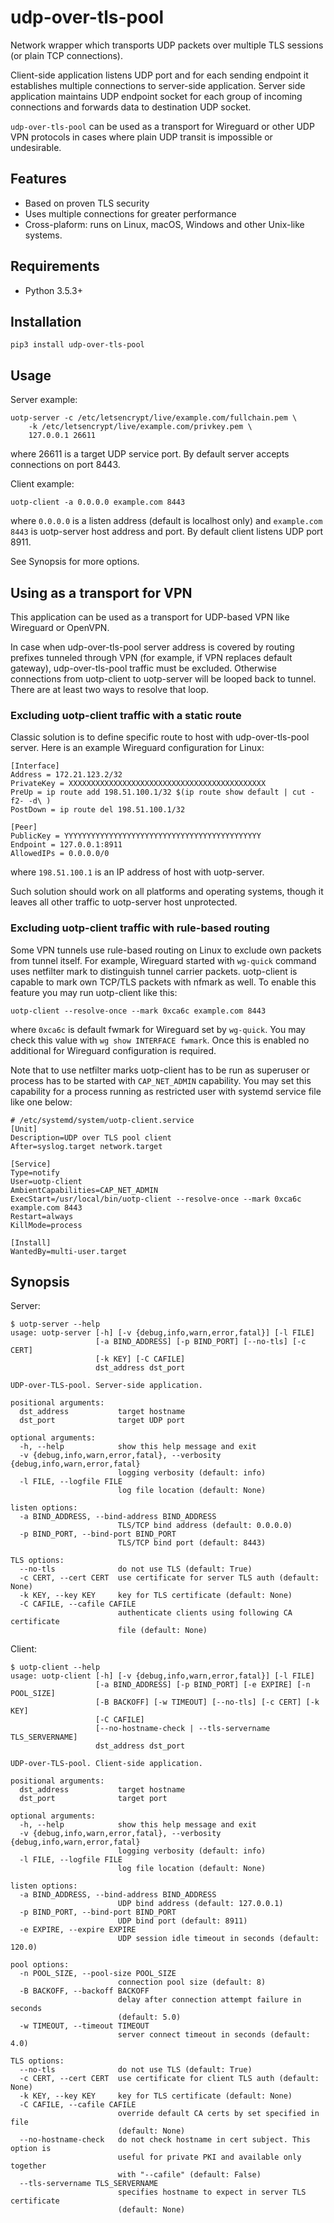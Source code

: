 udp-over-tls-pool
=================

Network wrapper which transports UDP packets over multiple TLS sessions (or plain TCP connections).

Client-side application listens UDP port and for each sending endpoint it establishes multiple connections to server-side application. Server side application maintains UDP endpoint socket for each group of incoming connections and forwards data to destination UDP socket.

`udp-over-tls-pool` can be used as a transport for Wireguard or other UDP VPN protocols in cases where plain UDP transit is impossible or undesirable.

## Features

* Based on proven TLS security
* Uses multiple connections for greater performance
* Cross-plaform: runs on Linux, macOS, Windows and other Unix-like systems.

## Requirements

* Python 3.5.3+

## Installation

```
pip3 install udp-over-tls-pool
```

## Usage

Server example:

```
uotp-server -c /etc/letsencrypt/live/example.com/fullchain.pem \
    -k /etc/letsencrypt/live/example.com/privkey.pem \
    127.0.0.1 26611
```

where 26611 is a target UDP service port. By default server accepts connections on port 8443.

Client example:

```
uotp-client -a 0.0.0.0 example.com 8443
```

where `0.0.0.0` is a listen address (default is localhost only) and `example.com 8443` is uotp-server host address and port. By default client listens UDP port 8911.

See Synopsis for more options.

## Using as a transport for VPN

This application can be used as a transport for UDP-based VPN like Wireguard or OpenVPN.

In case when udp-over-tls-pool server address is covered by routing prefixes tunneled through VPN (for example, if VPN replaces default gateway), udp-over-tls-pool traffic must be excluded. Otherwise connections from uotp-client to uotp-server will be looped back to tunnel. There are at least two ways to resolve that loop.

### Excluding uotp-client traffic with a static route

Classic solution is to define specific route to host with udp-over-tls-pool server. Here is an example Wireguard configuration for Linux:

```
[Interface]
Address = 172.21.123.2/32
PrivateKey = XXXXXXXXXXXXXXXXXXXXXXXXXXXXXXXXXXXXXXXXXXXX
PreUp = ip route add 198.51.100.1/32 $(ip route show default | cut -f2- -d\ )
PostDown = ip route del 198.51.100.1/32

[Peer]
PublicKey = YYYYYYYYYYYYYYYYYYYYYYYYYYYYYYYYYYYYYYYYYYYY
Endpoint = 127.0.0.1:8911
AllowedIPs = 0.0.0.0/0
```

where `198.51.100.1` is an IP address of host with uotp-server.

Such solution should work on all platforms and operating systems, though it leaves all other traffic to uotp-server host unprotected.

### Excluding uotp-client traffic with rule-based routing

Some VPN tunnels use rule-based routing on Linux to exclude own packets from tunnel itself. For example, Wireguard started with `wg-quick` command uses netfilter mark to distinguish tunnel carrier packets. uotp-client is capable to mark own TCP/TLS packets with nfmark as well. To enable this feature you may run uotp-client like this:

```
uotp-client --resolve-once --mark 0xca6c example.com 8443
```

where `0xca6c` is default fwmark for Wireguard set by `wg-quick`. You may check this value with `wg show INTERFACE fwmark`. Once this is enabled no additional for Wireguard configuration is required.

Note that to use netfilter marks uotp-client has to be run as superuser or process has to be started with `CAP_NET_ADMIN` capability. You may set this capability for a process running as restricted user with systemd service file like one below:

```
# /etc/systemd/system/uotp-client.service
[Unit]
Description=UDP over TLS pool client
After=syslog.target network.target

[Service]
Type=notify
User=uotp-client
AmbientCapabilities=CAP_NET_ADMIN
ExecStart=/usr/local/bin/uotp-client --resolve-once --mark 0xca6c example.com 8443
Restart=always
KillMode=process

[Install]
WantedBy=multi-user.target
```

## Synopsis

Server:

```
$ uotp-server --help
usage: uotp-server [-h] [-v {debug,info,warn,error,fatal}] [-l FILE]
                   [-a BIND_ADDRESS] [-p BIND_PORT] [--no-tls] [-c CERT]
                   [-k KEY] [-C CAFILE]
                   dst_address dst_port

UDP-over-TLS-pool. Server-side application.

positional arguments:
  dst_address           target hostname
  dst_port              target UDP port

optional arguments:
  -h, --help            show this help message and exit
  -v {debug,info,warn,error,fatal}, --verbosity {debug,info,warn,error,fatal}
                        logging verbosity (default: info)
  -l FILE, --logfile FILE
                        log file location (default: None)

listen options:
  -a BIND_ADDRESS, --bind-address BIND_ADDRESS
                        TLS/TCP bind address (default: 0.0.0.0)
  -p BIND_PORT, --bind-port BIND_PORT
                        TLS/TCP bind port (default: 8443)

TLS options:
  --no-tls              do not use TLS (default: True)
  -c CERT, --cert CERT  use certificate for server TLS auth (default: None)
  -k KEY, --key KEY     key for TLS certificate (default: None)
  -C CAFILE, --cafile CAFILE
                        authenticate clients using following CA certificate
                        file (default: None)
```

Client:

```
$ uotp-client --help
usage: uotp-client [-h] [-v {debug,info,warn,error,fatal}] [-l FILE]
                   [-a BIND_ADDRESS] [-p BIND_PORT] [-e EXPIRE] [-n POOL_SIZE]
                   [-B BACKOFF] [-w TIMEOUT] [--no-tls] [-c CERT] [-k KEY]
                   [-C CAFILE]
                   [--no-hostname-check | --tls-servername TLS_SERVERNAME]
                   dst_address dst_port

UDP-over-TLS-pool. Client-side application.

positional arguments:
  dst_address           target hostname
  dst_port              target port

optional arguments:
  -h, --help            show this help message and exit
  -v {debug,info,warn,error,fatal}, --verbosity {debug,info,warn,error,fatal}
                        logging verbosity (default: info)
  -l FILE, --logfile FILE
                        log file location (default: None)

listen options:
  -a BIND_ADDRESS, --bind-address BIND_ADDRESS
                        UDP bind address (default: 127.0.0.1)
  -p BIND_PORT, --bind-port BIND_PORT
                        UDP bind port (default: 8911)
  -e EXPIRE, --expire EXPIRE
                        UDP session idle timeout in seconds (default: 120.0)

pool options:
  -n POOL_SIZE, --pool-size POOL_SIZE
                        connection pool size (default: 8)
  -B BACKOFF, --backoff BACKOFF
                        delay after connection attempt failure in seconds
                        (default: 5.0)
  -w TIMEOUT, --timeout TIMEOUT
                        server connect timeout in seconds (default: 4.0)

TLS options:
  --no-tls              do not use TLS (default: True)
  -c CERT, --cert CERT  use certificate for client TLS auth (default: None)
  -k KEY, --key KEY     key for TLS certificate (default: None)
  -C CAFILE, --cafile CAFILE
                        override default CA certs by set specified in file
                        (default: None)
  --no-hostname-check   do not check hostname in cert subject. This option is
                        useful for private PKI and available only together
                        with "--cafile" (default: False)
  --tls-servername TLS_SERVERNAME
                        specifies hostname to expect in server TLS certificate
                        (default: None)
```

